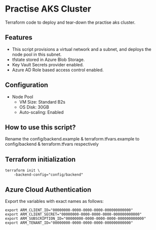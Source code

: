 # Practise AKS Cluster

Terraform code to deploy and tear-down the practise aks cluster.

## Features

- This script provisions a virtual network and a subnet, and deploys the node pool in this subnet.
- tfstate stored in Azure Blob Storage.
- Key Vault Secrets provider enabled.
- Azure AD Role based access control enabled.

## Configuration

- Node Pool
    - VM Size: Standard B2s
    - OS Disk: 30GB
    - Auto-scaling: Enabled

## How to use this script?

Rename the config/backend.example & terraform.tfvars.example to config/backend & terraform.tfvars respectively

## Terraform initialization

```
terraform init \
    -backend-config="config/backend"
```

## Azure Cloud Authentication

Export the variables with exact names as follows:

```
export ARM_CLIENT_ID="00000000-0000-0000-0000-000000000000"
export ARM_CLIENT_SECRET="00000000-0000-0000-0000-000000000000"
export ARM_SUBSCRIPTION_ID="00000000-0000-0000-0000-000000000000"
export ARM_TENANT_ID="00000000-0000-0000-0000-000000000000"
```
